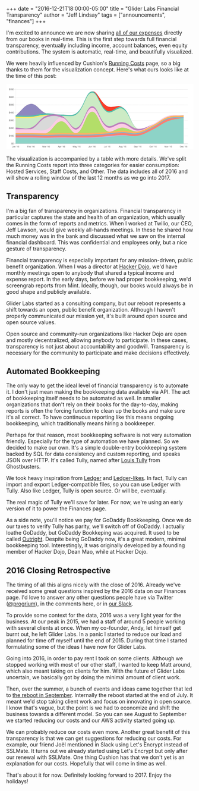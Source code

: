 +++
date = "2016-12-21T18:00:00-05:00"
title = "Glider Labs Financial Transparency"
author = "Jeff Lindsay"
tags = ["announcements", "finances"]
+++

I'm excited to announce we are now sharing [all of our expenses](http://gliderlabs.com/finances/) directly from our books in real-time. This is the first step towards full financial transparency, eventually including income, account balances, even equity contributions. The system is automatic, real-time, and beautifully visualized.

We were heavily influenced by Cushion's [Running Costs](http://cushionapp.com/running-costs/) page, so a big thanks to them for the visualization concept. <!--more-->Here's what ours looks like at the time of this post:

[![Glider Labs 2016 Expenses: Hosted Services](/images/2016/expenses-services.png)](http://gliderlabs.com/finances/)

The visualization is accompanied by a table with more details. We've split the Running Costs report into three categories for easier consumption: Hosted Services, Staff Costs, and Other. The data includes all of 2016 and will show a rolling window of the last 12 months as we go into 2017.

## Transparency

I'm a big fan of transparency in organizations. Financial transparency in particular captures the state and health of an organization, which usually comes in the form of reports and metrics. When I worked at Twilio, our CEO, Jeff Lawson, would give weekly all-hands meetings. In these he shared how much money was in the bank and discussed what we saw on the internal financial dashboard. This was confidential and employees only, but a nice gesture of transparency.

Financial transparency is especially important for any mission-driven, public benefit organization. When I was a director at [Hacker Dojo](http://www.hackerdojo.com/), we'd have monthly meetings open to anybody that shared a typical income and expense report. In the early days, before we had proper bookkeeping, we'd screengrab reports from Mint. Ideally, though, our books would always be in good shape and publicly available.

Glider Labs started as a consulting company, but our reboot represents a shift towards an open, public benefit organization. Although I haven't properly communicated our mission yet, it's built around open source and open source values.

Open source and community-run organizations like Hacker Dojo are open and mostly decentralized, allowing anybody to participate. In these cases, transparency is not just about accountability and goodwill. Transparency is necessary for the community to participate and make decisions effectively.

## Automated Bookkeeping

The only way to get the ideal level of financial transparency is to automate it. I don't just mean making the bookkeeping data available via API. The act of bookkeeping itself needs to be automated as well. In smaller organizations that don't rely on their books for the day-to-day, making reports is often the forcing function to clean up the books and make sure it's all correct. To have continuous reporting like this means ongoing bookkeeping, which traditionally means hiring a bookkeeper.

Perhaps for that reason, most bookkeeping software is not very automation friendly. Especially for the type of automation we have planned. So we decided to make our own. It's a simple double-entry bookkeeping system backed by SQL for data consistency and custom reporting, and speaks JSON over HTTP. It's called Tully, named after [Louis Tully](http://ghostbusters.wikia.com/wiki/Louis_Tully) from Ghostbusters.

We took heavy inspiration from [Ledger](http://www.ledger-cli.org/) and [Ledger-likes](http://plaintextaccounting.org/). In fact, Tully can import and export Ledger-compatible files, so you can use Ledger with Tully. Also like Ledger, Tully is open source. Or will be, eventually.

The real magic of Tully we'll save for later. For now, we're using an early version of it to power the Finances page.

As a side note, you'll notice we pay for GoDaddy Bookkeeping. Once we do our taxes to verify Tully has parity, we'll switch off of GoDaddy. I actually loathe GoDaddy, but GoDaddy Bookkeping was acquired. It used to be called [Outright](http://outright.com/). Despite being GoDaddy now, it's a great modern, minimal bookkeeping tool. Interestingly, it was originally developed by a founding member of Hacker Dojo, Dean Mao, while at Hacker Dojo.

## 2016 Closing Retrospective

The timing of all this aligns nicely with the close of 2016. Already we've received some great questions inspired by the 2016 data on our Finances page. I'd love to answer any other questions people have via Twitter ([@progrium](https://twitter.com/progrium)), in the comments here, or in [our Slack](http://slack.gliderlabs.com/).

To provide some context for the data, 2016 was a very light year for the business. At our peak in 2015, we had a staff of around 5 people working with several clients at once. When my co-founder, Andy, let himself get burnt out, he left Glider Labs. In a panic I started to reduce our load and planned for time off myself until the end of 2015. During that time I started formulating some of the ideas I have now for Glider Labs.

Going into 2016, in order to pay rent I took on some clients. Although we stopped working with most of our other staff, I wanted to keep Matt around, which also meant taking on clients for him. With the future of Glider Labs uncertain, we basically got by doing the minimal amount of client work.

Then, over the summer, a bunch of events and ideas came together that led to [the reboot in September](http://gliderlabs.com/devlog/2016/gliderlabs-rebooted/). Internally the reboot started at the end of July. It meant we'd stop taking client work and focus on innovating in open source. I know that's vague, but the point is we had to economize and shift the business towards a different model. So you can see August to September we started reducing our costs and our AWS activity started going up.

We can probably reduce our costs even more. Another great benefit of this transparency is that we can get suggestions for reducing our costs. For example, our friend Jo&euml;l mentioned in Slack using Let's Encrypt instead of SSLMate. It turns out we already started using Let's Encrypt but only after our renewal with SSLMate. One thing Cushion has that we don't yet is an explanation for our costs. Hopefully that will come in time as well.

That's about it for now. Definitely looking forward to 2017. Enjoy the holidays!
